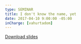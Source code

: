 ```yaml
---
type: SEMINAR
title: I don't know the name, yet
date: 2017-04-10 9:00:00 -05:00
inCharge: [vahurtadom]
---
```


[Download slides](seminar6.pdf)